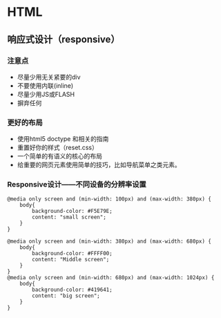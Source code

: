 # HTML

## 响应式设计（responsive）

### 注意点
+ 尽量少用无关紧要的div
+ 不要使用内联(inline)
+ 尽量少用JS或FLASH
+ 摒弃任何

### 更好的布局
- 使用html5 doctype 和相关的指南
- 重置好你的样式（reset.css）
- 一个简单的有语义的核心的布局
- 给重要的网页元素使用简单的技巧，比如导航菜单之类元素。


### Responsive设计——不同设备的分辨率设置

	@media only screen and (min-width: 100px) and (max-width: 380px) {
		body{
			background-color: #F5E79E;
			content: "small screen";
		}
	}

	@media only screen and (min-width: 380px) and (max-width: 680px) {
		body{
			background-color: #FFFF00;
			content: "Middle screen";
		}
	}
	@media only screen and (min-width: 680px) and (max-width: 1024px) {
		body{
			background-color: #419641;
			content: "big screen";
		}
	}